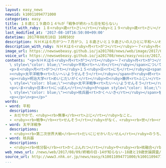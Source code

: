 ```yaml
---
layout: easy_news
newsid: k10011094771000
categories: easy
title: １８歳と１９歳の１４％が「戦争が終わった日を知らない」
title_with_ruby: １８<ruby>歳<rt>さい</rt></ruby>と１９<ruby>歳<rt>さい</rt></ruby>の１４％が「<ruby>戦争<rt>せんそう</rt></ruby>が<ruby>終<rt>お</rt></ruby>わった<ruby>日<rt>ひ</rt></ruby>を<ruby>知<rt>し</rt></ruby>らない」
last_modified_at: '2017-08-10T16:50:00+09:00'
datetime: 2017年08月10日 16時50分
description: ＮＨＫは６月がつ〜７月がつ、１８歳さいと１９歳さいの人ひとに平和へいわについてどう考かんがえているか聞ききました。
description_with_ruby: ＮＨＫは６<ruby>月<rt>がつ</rt></ruby>〜７<ruby>月<rt>がつ</rt></ruby>、１８<ruby>歳<rt>さい</rt></ruby>と１９<ruby>歳<rt>さい</rt></ruby>の<ruby>人<rt>ひと</rt></ruby>に<ruby>平和<rt>へいわ</rt></ruby>についてどう<ruby>考<rt>かんが</rt></ruby>えているか<ruby>聞<rt>き</rt></ruby>きました。
image_url: https://newswebeasy.github.io/ja201708/news/web/image/2017/08/10/k10011094771000.jpg
voice_url: https://newswebeasy.github.io/ja201708/news/easy/voice/2017/08/10/k10011094771000.mp3
contents: "<p>ＮＨＫは６<ruby>月<rt>がつ</rt></ruby>〜７<ruby>月<rt>がつ</rt></ruby>、１８<ruby>歳<rt>さい</rt></ruby>と１９<ruby>歳<rt>さい</rt></ruby>の<ruby>人<rt>ひと</rt></ruby>に<span\
  \ style=\"color: blue;\"><ruby>平和<rt>へいわ</rt></ruby></span>についてどう<ruby>考<rt>かんが</rt></ruby>えているか<ruby>聞<rt>き</rt></ruby>きました。５０３<ruby>人<rt>にん</rt></ruby>が<ruby>答<rt>こた</rt></ruby>えました。</p>\n\
  <p>８<ruby>月<rt>がつ</rt></ruby>１５<ruby>日<rt>にち</rt></ruby>は<span style=\"color: blue;\"\
  ><ruby>太平洋戦争<rt>たいへいようせんそう</rt></ruby></span>が<ruby>終<rt>お</rt></ruby>わった<ruby>日<rt>ひ</rt></ruby>です。この<ruby>日<rt>ひ</rt></ruby>を<ruby>知<rt>し</rt></ruby>っているかと<ruby>聞<rt>き</rt></ruby>くと、「<ruby>知<rt>し</rt></ruby>っている」と<ruby>答<rt>こた</rt></ruby>えた<ruby>人<rt>ひと</rt></ruby>が８６％、「<ruby>知<rt>し</rt></ruby>らない」と<ruby>答<rt>こた</rt></ruby>えた<ruby>人<rt>ひと</rt></ruby>が１４％でした。</p>\n\
  <p><ruby>明治大学<rt>めいじだいがく</rt></ruby>の<ruby>藤井<rt>ふじい</rt></ruby><ruby>剛<rt>つよし</rt></ruby><ruby>先生<rt>せんせい</rt></ruby>は「<ruby>中学校<rt>ちゅうがっこう</rt></ruby>や<ruby>高校<rt>こうこう</rt></ruby>の<ruby>歴史<rt>れきし</rt></ruby>の<ruby>授業<rt>じゅぎょう</rt></ruby>は、<span\
  \ style=\"color: blue;\"><ruby>太平洋戦争<rt>たいへいようせんそう</rt></ruby></span>を<ruby>教<rt>おし</rt></ruby>える<ruby>前<rt>まえ</rt></ruby>に<ruby>終<rt>お</rt></ruby>わってしまうことが<ruby>多<rt>おお</rt></ruby>いため、<ruby>知<rt>し</rt></ruby>らない<ruby>人<rt>ひと</rt></ruby>が<ruby>増<rt>ふ</rt></ruby>えているのだと<ruby>思<rt>おも</rt></ruby>います。<ruby>学校<rt>がっこう</rt></ruby>でしっかり<ruby>教<rt>おし</rt></ruby>えてほしいです」と<ruby>話<rt>はな</rt></ruby>しています。</p>\n\
  <p>いま<ruby>日本<rt>にっぽん</rt></ruby>が<span style=\"color: blue;\"><ruby>平和<rt>へいわ</rt></ruby></span>だと<ruby>思<rt>おも</rt></ruby>うかと<ruby>聞<rt>き</rt></ruby>くと、「<ruby>思<rt>おも</rt></ruby>う」が７４％、「<ruby>思<rt>おも</rt></ruby>わない」が２５％でした。<ruby>日本<rt>にっぽん</rt></ruby>が<span\
  \ style=\"color: blue;\"><ruby>核兵器<rt>かくへいき</rt></ruby></span>を<ruby>持<rt>も</rt></ruby>ってもいいかと<ruby>聞<rt>き</rt></ruby>くと、「<ruby>持<rt>も</rt></ruby>ってもいいと<ruby>思<rt>おも</rt></ruby>う」が１４％、「<ruby>持<rt>も</rt></ruby>ってはいけないと<ruby>思<rt>おも</rt></ruby>う」が８６％でした。</p>\n\
  <p></p>\n<p></p>"
words:
- word: 平和
  descriptions:
  - おだやかで、<ruby><rb>無事</rb><rt>ぶじ</rt></ruby>なこと。
  - <ruby><rb>戦争</rb><rt>せんそう</rt></ruby>がなく、<ruby><rb>世</rb><rt>よ</rt></ruby>の<ruby><rb>中</rb><rt>なか</rt></ruby>が<ruby><rb>無事</rb><rt>ぶじ</rt></ruby>に<ruby><rb>治</rb><rt>おさ</rt></ruby>まっていること。
- word: 太平洋戦争
  descriptions:
  - <ruby><rb>第二次世界大戦</rb><rt>だいにじせかいたいせん</rt></ruby>のうち、１９４１<ruby><rb>年</rb><rt>ねん</rt></ruby>から１９４５<ruby><rb>年</rb><rt>ねん</rt></ruby>まで、<ruby><rb>太平洋地域</rb><rt>たいへいようちいき</rt></ruby>で<ruby><rb>行</rb><rt>おこな</rt></ruby>われた<ruby><rb>戦争</rb><rt>せんそう</rt></ruby>。<ruby><rb>日本</rb><rt>にっぽん</rt></ruby>と、アメリカ・イギリスなどの<ruby><rb>国々</rb><rt>くにぐに</rt></ruby>との<ruby><rb>戦</rb><rt>たたか</rt></ruby>いで、<ruby><rb>日本</rb><rt>にっぽん</rt></ruby>が<ruby><rb>敗</rb><rt>やぶ</rt></ruby>れて<ruby><rb>終</rb><rt>お</rt></ruby>わった。
- word: 核兵器
  descriptions:
  - <ruby><rb>核分裂</rb><rt>かくぶんれつ</rt></ruby>や<ruby><rb>核融合</rb><rt>かくゆうごう</rt></ruby>によって<ruby><rb>出</rb><rt>で</rt></ruby>るエネルギーを<ruby><rb>利用</rb><rt>りよう</rt></ruby>した<ruby><rb>兵器</rb><rt>へいき</rt></ruby>。<ruby><rb>原子爆弾</rb><rt>げんしばくだん</rt></ruby>や、<ruby><rb>水素爆弾</rb><rt>すいそばくだん</rt></ruby>など。
web_news_url: /news/web/2017/08/09/終戦の日-14が知らない-18歳と19歳世論調査/
source_url: http://www3.nhk.or.jp/news/easy/k10011094771000/k10011094771000.html
...
```

